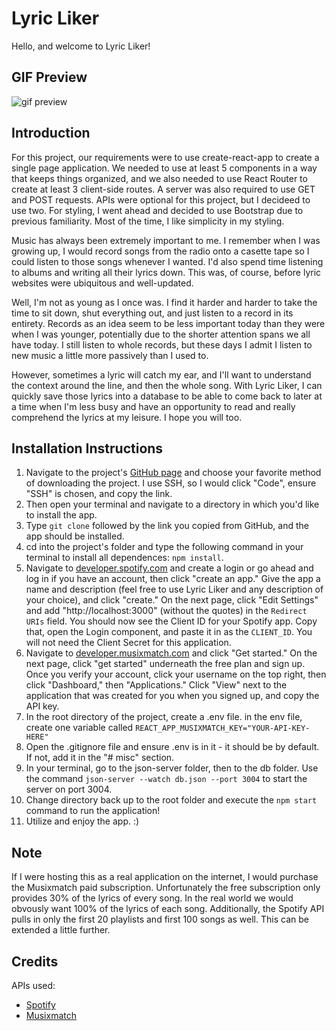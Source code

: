 # Lyric Liker

Hello, and welcome to Lyric Liker!

## GIF Preview
![gif preview](https://i.imgur.com/pUtTLQm.gif)

## Introduction

For this project, our requirements were to use create-react-app to create a single page application. We needed to use at least 5 components in a way that keeps things organized, and we also needed to use React Router to create at least 3 client-side routes. A server was also required to use GET and POST requests. APIs were optional for this project, but I decideed to use two. For styling, I went ahead and decided to use Bootstrap due to previous familiarity. Most of the time, I like simplicity in my styling.

Music has always been extremely important to me. I remember when I was growing up, I would record songs from the radio onto a casette tape so I could listen to those songs whenever I wanted. I'd also spend time listening to albums and writing all their lyrics down. This was, of course, before lyric websites were ubiquitous and well-updated. 

Well, I'm not as young as I once was. I find it harder and harder to take the time to sit down, shut everything out, and just listen to a record in its entirety. Records as an idea seem to be less important today than they were when I was younger, potentially due to the shorter attention spans we all have today. I still listen to whole records, but these days I admit I listen to new music a little more passively than I used to.

However, sometimes a lyric will catch my ear, and I'll want to understand the context around the line, and then the whole song. With Lyric Liker, I can quickly save those lyrics into a database to be able to come back to later at a time when I'm less busy and have an opportunity to read and really comprehend the lyrics at my leisure. I hope you will too.

## Installation Instructions
1. Navigate to the project's [GitHub page](https://github.com/trevortx/lyric-liker) and choose your favorite method of downloading the project. I use SSH, so I would click "Code", ensure "SSH" is chosen, and copy the link.
2. Then open your terminal and navigate to a directory in which you'd like to install the app. 
3. Type `git clone` followed by the link you copied from GitHub, and the app should be installed.
4. cd into the project's folder and type the following command in your terminal to install all dependences: `npm install`.
5. Navigate to [developer.spotify.com](https://developer.spotify.com/) and create a login or go ahead and log in if you have an account, then click "create an app." Give the app a name and description (feel free to use Lyric Liker and any description of your choice), and click "create." On the next page, click "Edit Settings" and add "http://localhost:3000" (without the quotes) in the `Redirect URIs` field. You should now see the Client ID for your Spotify app. Copy that, open the Login component, and paste it in as the `CLIENT_ID`. You will not need the Client Secret for this application.
6. Navigate to [developer.musixmatch.com](https://developer.musixmatch.com/) and click "Get started." On the next page, click "get started" underneath the free plan and sign up. Once you verify your account, click your username on the top right, then click "Dashboard," then "Applications." Click "View" next to the application that was created for you when you signed up, and copy the API key.
7. In the root directory of the project, create a .env file. in the env file, create one variable called `REACT_APP_MUSIXMATCH_KEY="YOUR-API-KEY-HERE"`
8. Open the .gitignore file and ensure .env is in it - it should be by default. If not, add it in the "# misc" section.
9. In your terminal, go to the json-server folder, then to the db folder. Use the command `json-server --watch db.json --port 3004` to start the server on port 3004.
10. Change directory back up to the root folder and execute the `npm start` command to run the application!
11. Utilize and enjoy the app. :)

## Note
If I were hosting this as a real application on the internet, I would purchase the Musixmatch paid subscription. Unfortunately the free subscription only provides 30% of the lyrics of every song. In the real world we would obvously want 100% of the lyrics of each song. Additionally, the Spotify API pulls in only the first 20 playlists and first 100 songs as well. This can be extended a little further.

## Credits
APIs used:
- [Spotify](https://developer.spotify.com/)
- [Musixmatch](https://developer.musixmatch.com/)
